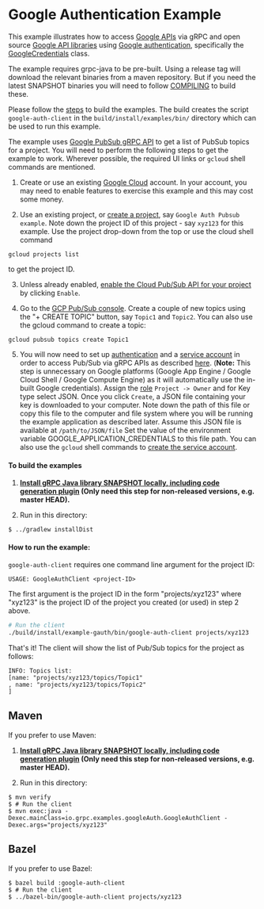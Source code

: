 Google Authentication Example
==============================================

This example illustrates how to access [Google APIs](https://cloud.google.com/apis/docs/overview) via gRPC and
open source [Google API libraries](https://github.com/googleapis) using
[Google authentication](https://developers.google.com/identity/protocols/OAuth2), specifically the
[GoogleCredentials](https://github.com/googleapis/google-auth-library-java/blob/master/oauth2_http/java/com/google/auth/oauth2/GoogleCredentials.java)
class.

The example requires grpc-java to be pre-built. Using a release tag will download the relevant binaries
from a maven repository. But if you need the latest SNAPSHOT binaries you will need to follow
[COMPILING](../COMPILING.md) to build these.

Please follow the [steps](./README.md#to-build-the-examples) to build the examples. The build creates
the script `google-auth-client` in the `build/install/examples/bin/` directory which can be
used to run this example.

The example uses [Google PubSub gRPC API](https://cloud.google.com/pubsub/docs/reference/rpc/) to get a list
of PubSub topics for a project. You will need to perform the following steps to get the example to work.
Wherever possible, the required UI links or `gcloud` shell commands are mentioned.

1. Create or use an existing [Google Cloud](https://cloud.google.com) account. In your account, you may need
to enable features to exercise this example and this may cost some money.

2. Use an existing project, or [create a project](https://pantheon.corp.google.com/projectcreate),
say `Google Auth Pubsub example`. Note down the project ID of this project - say `xyz123` for this example.
Use the project drop-down from the top or use the cloud shell command
```
gcloud projects list
```
to get the project ID.

3. Unless already enabled, [enable the Cloud Pub/Sub API for your project](https://console.developers.google.com/apis/api/pubsub.googleapis.com/overview)
by clicking `Enable`.

4. Go to the [GCP Pub/Sub console](https://pantheon.corp.google.com/cloudpubsub). Create a couple of new
topics using the "+ CREATE TOPIC" button, say `Topic1` and `Topic2`. You can also use the gcloud command
to create a topic:
```
gcloud pubsub topics create Topic1
```

5. You will now need to set up [authentication](https://cloud.google.com/docs/authentication/) and a
[service account](https://cloud.google.com/docs/authentication/#service_accounts) in order to access
Pub/Sub via gRPC APIs as described [here](https://cloud.google.com/iam/docs/creating-managing-service-accounts).
(**Note:** This step is unnecessary on Google platforms (Google App Engine / Google Cloud Shell / Google Compute Engine) as it will
automatically use the in-built Google credentials). Assign the [role](https://cloud.google.com/iam/docs/granting-roles-to-service-accounts) `Project -> Owner`
and for Key type select JSON. Once you click `Create`, a JSON file containing your key is downloaded to
your computer. Note down the path of this file or copy this file to the computer and file system where
you will be running the example application as described later. Assume this JSON file is available at
`/path/to/JSON/file` Set the value of the environment variable GOOGLE_APPLICATION_CREDENTIALS to this file path. You can also use the `gcloud` shell commands to
[create the service account](https://cloud.google.com/iam/docs/creating-managing-service-accounts#iam-service-accounts-create-gcloud).

#### To build the examples

1. **[Install gRPC Java library SNAPSHOT locally, including code generation plugin](../../COMPILING.md) (Only need this step for non-released versions, e.g. master HEAD).**

2. Run in this directory:
```
$ ../gradlew installDist
```


#### How to run the example:
`google-auth-client` requires one command line argument for the project ID:

 ```text
USAGE: GoogleAuthClient <project-ID>
```

The first argument <project-ID> is the project ID in the form "projects/xyz123" where "xyz123" is
the project ID of the project you created (or used) in step 2 above.

 ```bash
# Run the client
./build/install/example-gauth/bin/google-auth-client projects/xyz123
```
 That's it! The client will show the list of Pub/Sub topics for the project as follows:

 ```
 INFO: Topics list:
 [name: "projects/xyz123/topics/Topic1"
 , name: "projects/xyz123/topics/Topic2"
 ]
 ```

 ## Maven
 If you prefer to use Maven:
 1. **[Install gRPC Java library SNAPSHOT locally, including code generation plugin](../../COMPILING.md) (Only need this step for non-released versions, e.g. master HEAD).**

 2. Run in this directory:
 ```
 $ mvn verify
 $ # Run the client
 $ mvn exec:java -Dexec.mainClass=io.grpc.examples.googleAuth.GoogleAuthClient -Dexec.args="projects/xyz123"
 ```

 ## Bazel
 If you prefer to use Bazel:
 ```
 $ bazel build :google-auth-client
 $ # Run the client
 $ ../bazel-bin/google-auth-client projects/xyz123
 ```